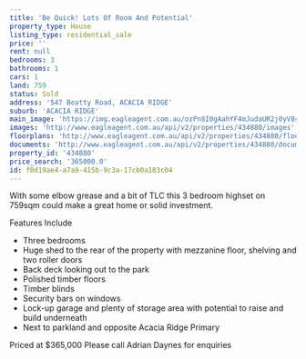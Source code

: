 ```yaml
---
title: 'Be Quick! Lots Of Room And Potential'
property_type: House
listing_type: residential_sale
price: ''
rent: null
bedrooms: 3
bathrooms: 1
cars: 1
land: 759
status: Sold
address: '547 Beatty Road, ACACIA RIDGE'
suburb: 'ACACIA RIDGE'
main_image: 'https://img.eagleagent.com.au/ozPn8I0gAahYF4mJudaUR2j0yV8=/1280x854/smart/https://s3-us-west-2.amazonaws.com/eagleagent-orig/images/6818543/104659418-image-M.jpg'
images: 'http://www.eagleagent.com.au/api/v2/properties/434880/images'
floorplans: 'http://www.eagleagent.com.au/api/v2/properties/434880/floorplans'
documents: 'http://www.eagleagent.com.au/api/v2/properties/434880/documents'
property_id: '434880'
price_search: '365000.0'
id: f0d19ae4-a7a9-415b-9c3a-17cb0a183c04
---
```

With some elbow grease and a bit of TLC this 3 bedroom highset on 759sqm could make a great home or solid investment.

Features Include

- Three bedrooms
- Huge shed to the rear of the property with mezzanine floor, shelving and two roller doors
- Back deck looking out to the park
- Polished timber floors
- Timber blinds
- Security bars on windows
- Lock-up garage and plenty of storage area with potential to raise and build underneath
- Next to parkland and opposite Acacia Ridge Primary

Priced at $365,000
Please call Adrian Daynes for enquiries